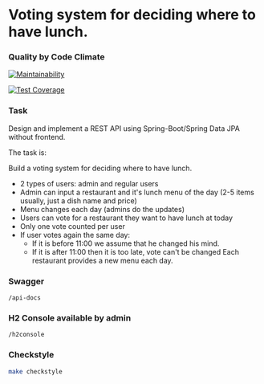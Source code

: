 # Voting system for deciding where to have lunch.

### Quality by Code Climate
[![Maintainability](https://api.codeclimate.com/v1/badges/14ef72a81d1e28d04ee3/maintainability)](https://codeclimate.com/github/MaksimDenisov/voting/maintainability)

[![Test Coverage](https://api.codeclimate.com/v1/badges/14ef72a81d1e28d04ee3/test_coverage)](https://codeclimate.com/github/MaksimDenisov/voting/test_coverage)

### Task
Design and implement a REST API using Spring-Boot/Spring Data JPA without frontend.

The task is:

Build a voting system for deciding where to have lunch.

- 2 types of users: admin and regular users
- Admin can input a restaurant and it's lunch menu of the day (2-5 items usually, just a dish name and price)
- Menu changes each day (admins do the updates)
- Users can vote for a restaurant they want to have lunch at today
- Only one vote counted per user
- If user votes again the same day:
  - If it is before 11:00 we assume that he changed his mind.
  - If it is after 11:00 then it is too late, vote can't be changed
Each restaurant provides a new menu each day.

### Swagger
```
/api-docs
```

### H2 Console available by admin
```
/h2console
```

###  Checkstyle
```sh
make checkstyle
```
